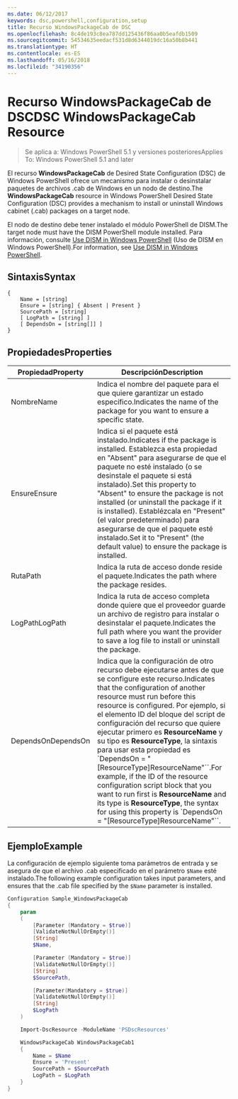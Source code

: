 ```yaml
---
ms.date: 06/12/2017
keywords: dsc,powershell,configuration,setup
title: Recurso WindowsPackageCab de DSC
ms.openlocfilehash: 8c4de193c8ea787dd125436f86aa0b5eafdb1509
ms.sourcegitcommit: 54534635eedacf531d8d6344019dc16a50b8b441
ms.translationtype: HT
ms.contentlocale: es-ES
ms.lasthandoff: 05/16/2018
ms.locfileid: "34190356"
---
```

# <a name="dsc-windowspackagecab-resource"></a><span data-ttu-id="489ed-103">Recurso WindowsPackageCab de DSC</span><span class="sxs-lookup"><span data-stu-id="489ed-103">DSC WindowsPackageCab Resource</span></span>

> <span data-ttu-id="489ed-104">Se aplica a: Windows PowerShell 5.1 y versiones posteriores</span><span class="sxs-lookup"><span data-stu-id="489ed-104">Applies To: Windows PowerShell 5.1 and later</span></span>

<span data-ttu-id="489ed-105">El recurso **WindowsPackageCab** de Desired State Configuration (DSC) de Windows PowerShell ofrece un mecanismo para instalar o desinstalar paquetes de archivos .cab de Windows en un nodo de destino.</span><span class="sxs-lookup"><span data-stu-id="489ed-105">The **WindowsPackageCab** resource in Windows PowerShell Desired State Configuration (DSC) provides a mechanism to install or uninstall Windows cabinet (.cab) packages on a target node.</span></span>

<span data-ttu-id="489ed-106">El nodo de destino debe tener instalado el módulo PowerShell de DISM.</span><span class="sxs-lookup"><span data-stu-id="489ed-106">The target node must have the DISM PowerShell module installed.</span></span> <span data-ttu-id="489ed-107">Para información, consulte [Use DISM in Windows PowerShell](https://msdn.microsoft.com/en-us/windows/hardware/commercialize/manufacture/desktop/use-dism-in-windows-powershell-s14) (Uso de DISM en Windows PowerShell).</span><span class="sxs-lookup"><span data-stu-id="489ed-107">For information, see [Use DISM in Windows PowerShell](https://msdn.microsoft.com/en-us/windows/hardware/commercialize/manufacture/desktop/use-dism-in-windows-powershell-s14).</span></span>


## <a name="syntax"></a><span data-ttu-id="489ed-108">Sintaxis</span><span class="sxs-lookup"><span data-stu-id="489ed-108">Syntax</span></span>

```
{
    Name = [string]
    Ensure = [string] { Absent | Present }
    SourcePath = [string]
    [ LogPath = [string] ]
    [ DependsOn = [string[]] ]
}
```

## <a name="properties"></a><span data-ttu-id="489ed-109">Propiedades</span><span class="sxs-lookup"><span data-stu-id="489ed-109">Properties</span></span>

|  <span data-ttu-id="489ed-110">Propiedad</span><span class="sxs-lookup"><span data-stu-id="489ed-110">Property</span></span>  |  <span data-ttu-id="489ed-111">Descripción</span><span class="sxs-lookup"><span data-stu-id="489ed-111">Description</span></span>   |
|---|---|
| <span data-ttu-id="489ed-112">Nombre</span><span class="sxs-lookup"><span data-stu-id="489ed-112">Name</span></span>| <span data-ttu-id="489ed-113">Indica el nombre del paquete para el que quiere garantizar un estado específico.</span><span class="sxs-lookup"><span data-stu-id="489ed-113">Indicates the name of the package for you want to ensure a specific state.</span></span>|
| <span data-ttu-id="489ed-114">Ensure</span><span class="sxs-lookup"><span data-stu-id="489ed-114">Ensure</span></span>| <span data-ttu-id="489ed-115">Indica si el paquete está instalado.</span><span class="sxs-lookup"><span data-stu-id="489ed-115">Indicates if the package is installed.</span></span> <span data-ttu-id="489ed-116">Establezca esta propiedad en "Absent" para asegurarse de que el paquete no esté instalado (o se desinstale el paquete si está instalado).</span><span class="sxs-lookup"><span data-stu-id="489ed-116">Set this property to "Absent" to ensure the package is not installed (or uninstall the package if it is installed).</span></span> <span data-ttu-id="489ed-117">Establézcala en "Present" (el valor predeterminado) para asegurarse de que el paquete esté instalado.</span><span class="sxs-lookup"><span data-stu-id="489ed-117">Set it to "Present" (the default value) to ensure the package is installed.</span></span>|
| <span data-ttu-id="489ed-118">Ruta</span><span class="sxs-lookup"><span data-stu-id="489ed-118">Path</span></span>| <span data-ttu-id="489ed-119">Indica la ruta de acceso donde reside el paquete.</span><span class="sxs-lookup"><span data-stu-id="489ed-119">Indicates the path where the package resides.</span></span>|
| <span data-ttu-id="489ed-120">LogPath</span><span class="sxs-lookup"><span data-stu-id="489ed-120">LogPath</span></span>| <span data-ttu-id="489ed-121">Indica la ruta de acceso completa donde quiere que el proveedor guarde un archivo de registro para instalar o desinstalar el paquete.</span><span class="sxs-lookup"><span data-stu-id="489ed-121">Indicates the full path where you want the provider to save a log file to install or uninstall the package.</span></span>|
| <span data-ttu-id="489ed-122">DependsOn</span><span class="sxs-lookup"><span data-stu-id="489ed-122">DependsOn</span></span> | <span data-ttu-id="489ed-123">Indica que la configuración de otro recurso debe ejecutarse antes de que se configure este recurso.</span><span class="sxs-lookup"><span data-stu-id="489ed-123">Indicates that the configuration of another resource must run before this resource is configured.</span></span> <span data-ttu-id="489ed-124">Por ejemplo, si el elemento ID del bloque del script de configuración del recurso que quiere ejecutar primero es **ResourceName** y su tipo es **ResourceType**, la sintaxis para usar esta propiedad es \`DependsOn = "[ResourceType]ResourceName"\`\`.</span><span class="sxs-lookup"><span data-stu-id="489ed-124">For example, if the ID of the resource configuration script block that you want to run first is **ResourceName** and its type is **ResourceType**, the syntax for using this property is \`DependsOn = "[ResourceType]ResourceName"\`\`.</span></span>|

## <a name="example"></a><span data-ttu-id="489ed-125">Ejemplo</span><span class="sxs-lookup"><span data-stu-id="489ed-125">Example</span></span>

<span data-ttu-id="489ed-126">La configuración de ejemplo siguiente toma parámetros de entrada y se asegura de que el archivo .cab especificado en el parámetro `$Name` esté instalado.</span><span class="sxs-lookup"><span data-stu-id="489ed-126">The following example configuration takes input parameters, and ensures that the .cab file specified by the `$Name` parameter is installed.</span></span>

```powershell
Configuration Sample_WindowsPackageCab
{
    param
    (
        [Parameter (Mandatory = $true)]
        [ValidateNotNullOrEmpty()]
        [String]
        $Name,

        [Parameter (Mandatory = $true)]
        [ValidateNotNullOrEmpty()]
        [String]
        $SourcePath,

        [Parameter(Mandatory = $true)]
        [ValidateNotNullOrEmpty()]
        [String]
        $LogPath
    )

    Import-DscResource -ModuleName 'PSDscResources'

    WindowsPackageCab WindowsPackageCab1
    {
        Name = $Name
        Ensure = 'Present'
        SourcePath = $SourcePath
        LogPath = $LogPath
    }
}
```